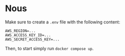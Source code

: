 # Nous

Make sure to create a `.env` file with the following content:

```
AWS_REGION=...
AWS_ACCESS_KEY_ID=...
AWS_SECRET_ACCESS_KEY=...
```

Then, to start simply run `docker compose up`.
